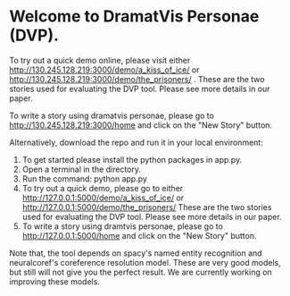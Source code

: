 # Welcome to DramatVis Personae (DVP).

To try out a quick demo online, please visit either http://130.245.128.219:3000/demo/a_kiss_of_ice/ or http://130.245.128.219:3000/demo/the_prisoners/ . These are the two stories used for evaluating the DVP tool. Please see more details in our paper.

To write a story using dramatvis personae, please go to http://130.245.128.219:3000/home and click on the "New Story" button.

Alternatively, download the repo and run it in your local environment:
1. To get started please install the python packages in app.py.
2. Open a terminal in the directory.
3. Run the command: python app.py
4. To try out a quick demo, please go to either http://127.0.0.1:5000/demo/a_kiss_of_ice/ or http://127.0.0.1:5000/demo/the_prisoners/
  These are the two stories used for evaluating the DVP tool. Please see more details in our paper.
6. To write a story using dramtvis personae, please go to http://127.0.0.1:5000/home and click on the "New Story" button.

Note that, the tool depends on spacy's named entity recognition and neuralcoref's coreference resolution model. These are very good models, but still will not give you the perfect result. We are currently working on improving these models. 
